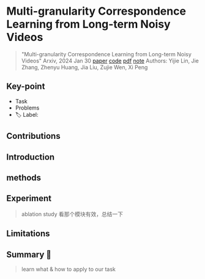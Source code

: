 # Multi-granularity Correspondence Learning from Long-term Noisy Videos

> "Multi-granularity Correspondence Learning from Long-term Noisy Videos" Arxiv, 2024 Jan 30
> [paper](http://arxiv.org/abs/2401.16702v1) [code](https://lin-yijie.github.io/projects/Norton.) [pdf](./2024_01_Arxiv_Multi-granularity-Correspondence-Learning-from-Long-term-Noisy-Videos.pdf) [note](./2024_01_Arxiv_Multi-granularity-Correspondence-Learning-from-Long-term-Noisy-Videos_Note.md)
> Authors: Yijie Lin, Jie Zhang, Zhenyu Huang, Jia Liu, Zujie Wen, Xi Peng

## Key-point

- Task
- Problems
- :label: Label:

## Contributions

## Introduction

## methods

## Experiment

> ablation study 看那个模块有效，总结一下

## Limitations

## Summary :star2:

> learn what & how to apply to our task

